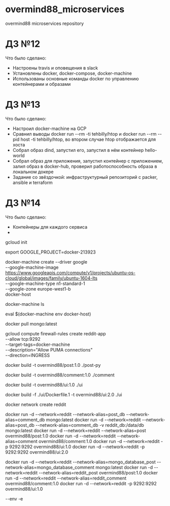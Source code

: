 # overmind88_microservices
overmind88 microservices repository

# ДЗ №12

Что было сделано:
- Настроены travis и оповещения в slack
- Установлены docker, docker-compose, docker-machine
- Использованы основные команды docker по управлению контейнерами и образами

# ДЗ №13

Что было сделано:
- Настроил docker-machine на GCP
- Сравнил выводы docker run --rm -ti tehbilly/htop и docker run --rm --pid host -ti tehbilly/htop, во втором случае htop отображается для хоста
- Собрал образ dind, запустил его, запустил в нём контейнер hello-world
- Собрал образ для приложения, запустил контейнер с приложением, залил образ в docker-hub, проверил работоспособность образа в локальном докере
- Задание со звёздочкой: инфраструктурный репозиторий с packer, ansible и terraform

# ДЗ №14

Что было сделано:
- Контейнеры для каждого сервиса
-

gcloud init

export GOOGLE_PROJECT=docker-213923

docker-machine create --driver google \
--google-machine-image https://www.googleapis.com/compute/v1/projects/ubuntu-os-cloud/global/images/family/ubuntu-1604-lts \
--google-machine-type n1-standard-1 \
--google-zone europe-west1-b \
docker-host

docker-machine ls

eval $(docker-machine env docker-host)

docker pull mongo:latest

gcloud compute firewall-rules create reddit-app \
 --allow tcp:9292 \
 --target-tags=docker-machine \
 --description="Allow PUMA connections" \
 --direction=INGRESS


docker build -t overmind88/post:1.0 ./post-py

docker build -t overmind88/comment:1.0 ./comment

docker build -t overmind88/ui:1.0 ./ui

docker build -f ./ui/Dockerfile.1 -t overmind88/ui:2.0 ./ui


docker network create reddit

docker run -d --network=reddit --network-alias=post_db --network-alias=comment_db mongo:latest
docker run -d --network=reddit --network-alias=post_db --network-alias=comment_db -v reddit_db:/data/db mongo:latest
docker run -d --network=reddit --network-alias=post overmind88/post:1.0
docker run -d --network=reddit --network-alias=comment overmind88/comment:1.0
docker run -d --network=reddit -p 9292:9292 overmind88/ui:1.0
docker run -d --network=reddit -p 9292:9292 overmind88/ui:2.0

docker run -d --network=reddit --network-alias=mongo_database_post --network-alias=mongo_database_comment mongo:latest
docker run -d --network=reddit --network-alias=reddit_post overmind88/post:1.0
docker run -d --network=reddit --network-alias=reddit_comment overmind88/comment:1.0
docker run -d --network=reddit -p 9292:9292 overmind88/ui:1.0

--env -e

